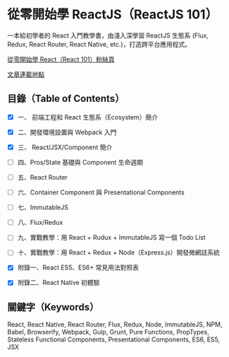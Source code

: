 # 從零開始學 ReactJS（ReactJS 101）
一本給初學者的 React 入門教學書，由淺入深學習 ReactJS 生態系 (Flux, Redux, React Router, React Native, etc.)，打造跨平台應用程式。

[從零開始學 React（React 101）粉絲頁](https://www.facebook.com/reactjs101/)

[文章連載地點](http://blog.techbridge.cc/)

## 目錄（Table of Contents）

- [X]  一、 前端工程和 React 生態系（Ecosystem）簡介

- [X]  二、開發環境設置與 Webpack 入門

- [X] 三、 React/JSX/Component 簡介

- [ ] 四、Pros/State 基礎與 Component 生命週期 

- [ ] 五、React Router

- [ ] 六、Container Component 與 Presentational Components

- [ ] 七、ImmutableJS

- [ ] 八、Flux/Redux

- [ ] 九、實戰教學：用 React + Rudux + ImmutableJS 寫一個 Todo List

- [ ] 十、實戰教學：用 React + Redux + Node（Express.js）開發微網誌系統

- [X] 附錄一、React ES5、ES6+ 常見用法對照表

- [X] 附錄二、React Native 初體驗

## 關鍵字（Keywords）
React, React Native, React Router, Flux, Redux, Node, ImmutableJS, NPM, Babel, Browserify, Webpack, Gulp, Grunt, Pure Functions, PropTypes, Stateless Functional Components, Presentational Components, ES6, ES5, JSX



